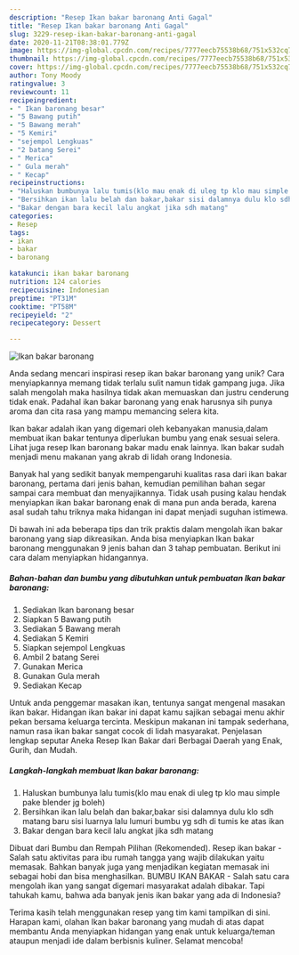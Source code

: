 ```yaml
---
description: "Resep Ikan bakar baronang Anti Gagal"
title: "Resep Ikan bakar baronang Anti Gagal"
slug: 3229-resep-ikan-bakar-baronang-anti-gagal
date: 2020-11-21T08:38:01.779Z
image: https://img-global.cpcdn.com/recipes/7777eecb75538b68/751x532cq70/ikan-bakar-baronang-foto-resep-utama.jpg
thumbnail: https://img-global.cpcdn.com/recipes/7777eecb75538b68/751x532cq70/ikan-bakar-baronang-foto-resep-utama.jpg
cover: https://img-global.cpcdn.com/recipes/7777eecb75538b68/751x532cq70/ikan-bakar-baronang-foto-resep-utama.jpg
author: Tony Moody
ratingvalue: 3
reviewcount: 11
recipeingredient:
- " Ikan baronang besar"
- "5 Bawang putih"
- "5 Bawang merah"
- "5 Kemiri"
- "sejempol Lengkuas"
- "2 batang Serei"
- " Merica"
- " Gula merah"
- " Kecap"
recipeinstructions:
- "Haluskan bumbunya lalu tumis(klo mau enak di uleg tp klo mau simple pake blender jg boleh)"
- "Bersihkan ikan lalu belah dan bakar,bakar sisi dalamnya dulu klo sdh matang baru sisi luarnya lalu lumuri bumbu yg sdh di tumis ke atas ikan"
- "Bakar dengan bara kecil lalu angkat jika sdh matang"
categories:
- Resep
tags:
- ikan
- bakar
- baronang

katakunci: ikan bakar baronang 
nutrition: 124 calories
recipecuisine: Indonesian
preptime: "PT31M"
cooktime: "PT58M"
recipeyield: "2"
recipecategory: Dessert

---
```



![Ikan bakar baronang](https://img-global.cpcdn.com/recipes/7777eecb75538b68/751x532cq70/ikan-bakar-baronang-foto-resep-utama.jpg)

Anda sedang mencari inspirasi resep ikan bakar baronang yang unik? Cara menyiapkannya memang tidak terlalu sulit namun tidak gampang juga. Jika salah mengolah maka hasilnya tidak akan memuaskan dan justru cenderung tidak enak. Padahal ikan bakar baronang yang enak harusnya sih punya aroma dan cita rasa yang mampu memancing selera kita.

Ikan bakar adalah ikan yang digemari oleh kebanyakan manusia,dalam membuat ikan bakar tentunya diperlukan bumbu yang enak sesuai selera. Lihat juga resep Ikan baronang bakar madu enak lainnya. Ikan bakar sudah menjadi menu makanan yang akrab di lidah orang Indonesia.

Banyak hal yang sedikit banyak mempengaruhi kualitas rasa dari ikan bakar baronang, pertama dari jenis bahan, kemudian pemilihan bahan segar sampai cara membuat dan menyajikannya. Tidak usah pusing kalau hendak menyiapkan ikan bakar baronang enak di mana pun anda berada, karena asal sudah tahu triknya maka hidangan ini dapat menjadi suguhan istimewa.


Di bawah ini ada beberapa tips dan trik praktis dalam mengolah ikan bakar baronang yang siap dikreasikan. Anda bisa menyiapkan Ikan bakar baronang menggunakan 9 jenis bahan dan 3 tahap pembuatan. Berikut ini cara dalam menyiapkan hidangannya.

<!--inarticleads1-->

##### Bahan-bahan dan bumbu yang dibutuhkan untuk pembuatan Ikan bakar baronang:

1. Sediakan  Ikan baronang besar
1. Siapkan 5 Bawang putih
1. Sediakan 5 Bawang merah
1. Sediakan 5 Kemiri
1. Siapkan sejempol Lengkuas
1. Ambil 2 batang Serei
1. Gunakan  Merica
1. Gunakan  Gula merah
1. Sediakan  Kecap


Untuk anda penggemar masakan ikan, tentunya sangat mengenal masakan ikan bakar. Hidangan ikan bakar ini dapat kamu sajikan sebagai menu akhir pekan bersama keluarga tercinta. Meskipun makanan ini tampak sederhana, namun rasa ikan bakar sangat cocok di lidah masyarakat. Penjelasan lengkap seputar Aneka Resep Ikan Bakar dari Berbagai Daerah yang Enak, Gurih, dan Mudah. 

<!--inarticleads2-->

##### Langkah-langkah membuat Ikan bakar baronang:

1. Haluskan bumbunya lalu tumis(klo mau enak di uleg tp klo mau simple pake blender jg boleh)
1. Bersihkan ikan lalu belah dan bakar,bakar sisi dalamnya dulu klo sdh matang baru sisi luarnya lalu lumuri bumbu yg sdh di tumis ke atas ikan
1. Bakar dengan bara kecil lalu angkat jika sdh matang


Dibuat dari Bumbu dan Rempah Pilihan (Rekomended). Resep ikan bakar - Salah satu aktivitas para ibu rumah tangga yang wajib dilakukan yaitu memasak. Bahkan banyak juga yang menjadikan kegiatan memasak ini sebagai hobi dan bisa menghasilkan. BUMBU IKAN BAKAR - Salah satu cara mengolah ikan yang sangat digemari masyarakat adalah dibakar. Tapi tahukah kamu, bahwa ada banyak jenis ikan bakar yang ada di Indonesia? 

Terima kasih telah menggunakan resep yang tim kami tampilkan di sini. Harapan kami, olahan Ikan bakar baronang yang mudah di atas dapat membantu Anda menyiapkan hidangan yang enak untuk keluarga/teman ataupun menjadi ide dalam berbisnis kuliner. Selamat mencoba!
